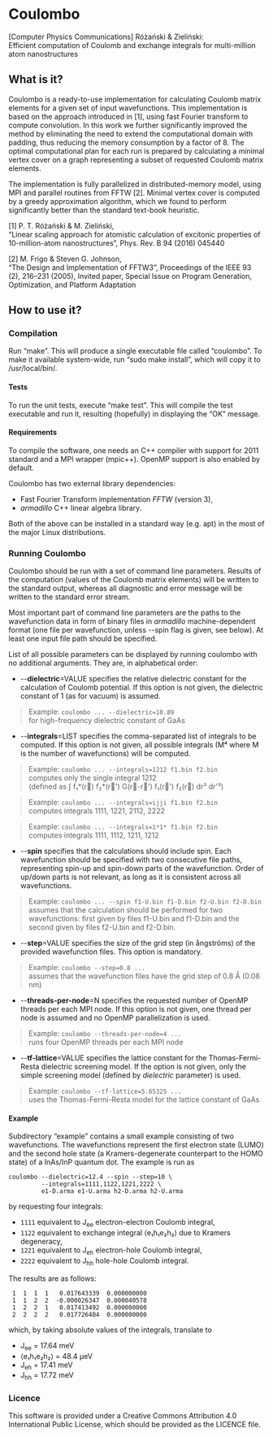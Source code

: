 Coulombo
====

[Computer Physics Communications] Różański & Zieliński:  
Efficient computation of Coulomb and exchange integrals for multi-million atom nanostructures

## What is it?

Coulombo is a ready-to-use implementation for calculating Coulomb matrix
elements for a given set of input wavefunctions. This implementation is based on
the approach introduced in [1], using fast Fourier transform to compute
convolution. In this work we further significantly improved the method by
eliminating the need to extend the computational domain with padding, thus
reducing the memory consumption by a factor of 8. The optimal computational plan
for each run is prepared by calculating a minimal vertex cover on a graph
representing a subset of requested Coulomb matrix elements.

The implementation is fully parallelized in distributed-memory model, using MPI
and parallel routines from FFTW [2]. Minimal vertex cover is computed by a
greedy approximation algorithm, which we found to perform significantly better
than the standard text-book heuristic.

[1] P. T. Różański & M. Zieliński,  
“Linear scaling approach for atomistic calculation of excitonic properties of
10-million-atom nanostructures”,
Phys. Rev. B 94 (2016) 045440

[2] M. Frigo & Steven G. Johnson,  
“The Design and Implementation of FFTW3”,
Proceedings of the IEEE 93 (2), 216–231 (2005), Invited paper, Special Issue on
Program Generation, Optimization, and Platform Adaptation

## How to use it?

### Compilation

Run “make”. This will produce a single executable file called “coulombo”.
To make it available system-wide, run “sudo make install”, which will copy it to
/usr/local/bin/.

#### Tests

To run the unit tests, execute “make test”. This will compile the test
executable and run it, resulting (hopefully) in displaying the “OK” message.

#### Requirements

To compile the software, one needs an C++ compiler with support for 2011
standard and a MPI wrapper (mpic++). OpenMP support is also enabled by default.

Coulombo has two external library dependencies:

* Fast Fourier Transform implementation _FFTW_ (version 3),
* _armadillo_ C++ linear algebra library.

Both of the above can be installed in a standard way (e.g. apt) in the most of
the major Linux distributions.

### Running Coulombo

Coulombo should be run with a set of command line parameters. Results of the
computation (values of the Coulomb matrix elements) will be written to the
standard output, whereas all diagnostic and error message will be written to the
standard error stream.

Most important part of command line parameters are the paths to the wavefunction
data in form of binary files in _armadillo_ machine-dependent format (one file
per wavefunction, unless --spin flag is given, see below). At least one input
file path should be specified.

List of all possible parameters can be displayed by running coulombo with no
additional arguments. They are, in alphabetical order:

* --**dielectric**=VALUE specifies the relative dielectric constant for the
calculation of Coulomb potential. If this option is not given, the dielectric
constant of 1 (as for vacuum) is assumed.

> Example: `coulombo ... --dielectric=10.89`  
> for high-frequency dielectric constant of GaAs

* --**integrals**=LIST specifies the comma-separated list of integrals to be
computed. If this option is not given, all possible integrals (M⁴ where M is
the number of wavefunctions) will be computed.

> Example: `coulombo ... --integrals=1212 f1.bin f2.bin`  
> computes only the single integral 1212  
> (defined as ∫ f₁\*(r⃗) f₂\*(r⃗') G(r⃗-r⃗') f₁(r⃗') f₂(r⃗) dr³ dr'³)

> Example: `coulombo ... --integrals=ijji f1.bin f2.bin`  
> computes integrals 1111, 1221, 2112, 2222  

> Example: `coulombo ... --integrals=1*1* f1.bin f2.bin`  
> computes integrals 1111, 1112, 1211, 1212  

* --**spin** specifies that the calculations should include spin. Each
wavefunction should be specified with two consecutive file paths, representing
spin-up and spin-down parts of the wavefunction. Order of up/down parts is not
relevant, as long as it is consistent across all wavefunctions.

> Example: `coulombo ... --spin f1-U.bin f1-D.bin f2-U.bin f2-D.bin`  
> assumes that the calculation should be performed for two wavefunctions: first
> given by files f1-U.bin and f1-D.bin and the second given by files f2-U.bin
and f2-D.bin.

* --**step**=VALUE specifies the size of the grid step (in ångströms) of the
provided wavefunction files. This option is mandatory.

> Example: `coulombo --step=0.8 ...`  
> assumes that the wavefunction files have the grid step of 0.8 Å (0.08 nm)

* --**threads-per-node**=N specifies the requested number of OpenMP threads per each
MPI node. If this option is not given, one thread per node is assumed and no
OpenMP parallelization is used.

> Example: `coulombo --threads-per-node=4 ...`  
> runs four OpenMP threads per each MPI node

* --**tf-lattice**=VALUE specifies the lattice constant for the Thomas-Fermi-Resta
dielectric screening model. If the option is not given, only the simple
screening model (defined by _dielectric_ parameter) is used.

> Example: `coulombo --tf-lattice=5.65325 ...`  
> uses the Thomas-Fermi-Resta model for the lattice constant of GaAs

#### Example

Subdirectory “example” contains a small example consisting of two wavefunctions.
The wavefunctions represent the first electron state (LUMO) and the second hole
state (a Kramers-degenerate counterpart to the HOMO state) of a InAs/InP quantum
dot. The example is run as

```
coulombo --dielectric=12.4 --spin --step=10 \
         --integrals=1111,1122,1221,2222 \
         e1-D.arma e1-U.arma h2-D.arma h2-U.arma
```

by requesting four integrals:

* `1111` equivalent to J<sub>ee</sub> electron-electron Coulomb integral,
* `1122` equivalent to exchange integral ⟨e₁h₁e₂h₂⟩ due to Kramers degeneracy,
* `1221` equivalent to J<sub>eh</sub> electron-hole Coulomb integral,
* `2222` equivalent to J<sub>hh</sub> hole-hole Coulomb integral.

The results are as follows:

```
 1  1  1  1   0.017643339  0.000000000
 1  1  2  2  -0.000026347  0.000040578
 1  2  2  1   0.017413492  0.000000000
 2  2  2  2   0.017726404  0.000000000
```

which, by taking absolute values of the integrals, translate to

* J<sub>ee</sub> = 17.64 meV
* ⟨e₁h₁e₂h₂⟩ = 48.4 µeV
* J<sub>eh</sub> = 17.41 meV
* J<sub>hh</sub> = 17.72 meV

### Licence

This software is provided under a Creative Commons Attribution 4.0 International
Public License, which should be provided as the LICENCE file.
